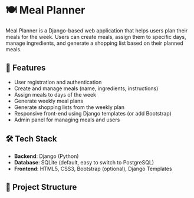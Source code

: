 # 🍽️ Meal Planner

Meal Planner is a Django-based web application that helps users plan their meals for the week. Users can create meals, assign them to specific days, manage ingredients, and generate a shopping list based on their planned meals.

## 🚀 Features

- User registration and authentication
- Create and manage meals (name, ingredients, instructions)
- Assign meals to days of the week
- Generate weekly meal plans
- Generate shopping lists from the weekly plan
- Responsive front-end using Django templates (or add Bootstrap)
- Admin panel for managing meals and users

## 🛠️ Tech Stack

- **Backend**: Django (Python)
- **Database**: SQLite (default, easy to switch to PostgreSQL)
- **Frontend**: HTML5, CSS3, Bootstrap (optional), Django Templates

## 📁 Project Structure